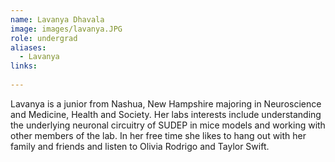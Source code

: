 ```yaml
---
name: Lavanya Dhavala
image: images/lavanya.JPG
role: undergrad
aliases:
  - Lavanya
links:
  
---
```

Lavanya is a junior from Nashua, New Hampshire majoring in Neuroscience and Medicine, Health and Society. Her labs interests include understanding the underlying neuronal circuitry of SUDEP in mice models and working with other members of the lab. In her free time she likes to hang out with her family and friends and listen to Olivia Rodrigo and Taylor Swift.
